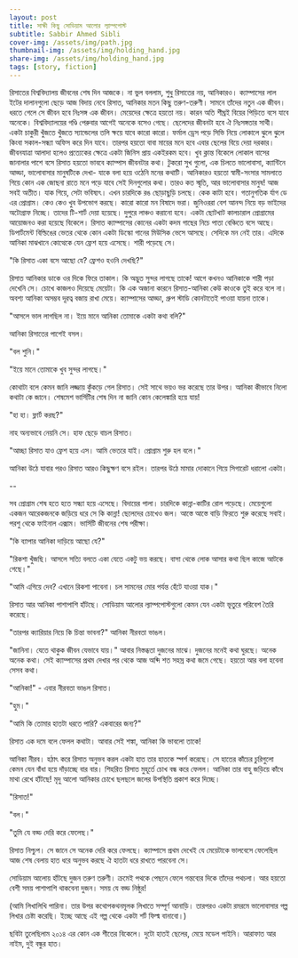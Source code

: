 ```yaml
---
layout: post
title: সাক্ষী কিছু সোডিয়াম আলোর ল্যাম্পপোস্ট
subtitle: Sabbir Ahmed Sibli
cover-img: /assets/img/path.jpg
thumbnail-img: /assets/img/holding_hand.jpg
share-img: /assets/img/holding_hand.jpg
tags: [story, fiction]
---
```

রিসাতের বিশ্ববিদ্যালয় জীবনের শেষ দিন আজকে। না ভুল বললাম, শুধু রিসাতের নয়, আনিকারও। ক্যাম্পাসের লাল ইটের দালানগুলো ছেড়ে আজ বিদায় নেবে রিসাত, আনিকার মতন কিছু তরুণ-তরুণী। সামনে তাঁদের নতুন এক জীবন। ধরতে গেলে সে জীবন হবে নিঃসঙ্গ এক জীবন। মেয়েদের ক্ষেত্রে হয়তো নয়। কারন অতি শীঘ্রই বিয়ের পিড়িতে বসে যাবে অনেকে। বিশ্ববিদ্যালয়ের গণ্ডি পেরুবার আগেই অনেকে বসেও গেছে। ছেলেদের জীবনটা হবে ঐ নিঃসঙ্গতার সাথী। একটা চাকুরী খুঁজতে খুঁজতে স্যান্ডেলের তলি ক্ষয়ে যাবে কারো কারো। ফর্মাল ড্রেস পড়ে সিভি নিয়ে লোকালে ঝুলে ঝুলে কিংবা সকাল-সন্ধ্যা অফিস করে দিন যাবে। তারপর হয়তো বাবা মায়ের মনে হবে এবার ছেলের বিয়ে দেয়া দরকার। জীবনযাত্রা আলাদা হলেও প্রত্যেকের ক্ষেত্রে একটা জিনিস প্রায় একইরকম হবে। খুব ক্লান্ত বিকেলে লোকাল বাসের জানালার পাশে বসে রিসাত হয়তো ভাববে ক্যাম্পাস জীবনটার কথা। টুকরো সুখ গুলো, এক চিলতে ভালোবাসা, ক্যান্টিনে আড্ডা, ভালোবাসার মানুষটিকে দেখা- যাকে বলা হয়ে ওঠেনি মনের কথাটি। আনিকারও হয়তো স্বামী-সংসার সামলাতে গিয়ে কোন এক জোছনা রাতে মনে পড়ে যাবে সেই দিনগুলোর কথা। তারও কত স্মৃতি, আর ভালোবাসার মানুষ! আজ সবই অতীত। যাক গিয়ে, সেটা ভবিষ্যৎ। এখন চারদিকে রঙ ছোড়াছুড়ি চলছে। কেক কাটা হবে। গতানুগতিক র্যাগ ডে এর প্রোগ্রাম। কেও কেও খুব উপভোগ করছে। কারো কারো মন বিষাদে ভরা। জুনিওররা বেশ আনন্দ নিয়ে বড় ভাইদের অটোগ্রাফ নিচ্ছে। তাদের টি-শার্ট দেয়া হয়েছে। দুপুরে লাঞ্চও করানো হবে। একটা ছোটখাট কালচারাল প্রোগ্রামের আয়োজনও করা হয়েছে বিকেলে। রিসাত ক্যাম্পাসের কোনের একটা কদম গাছের নিচে পাতা বেঞ্চিতে বসে আছে। ডিপার্টমেন্ট বিল্ডিঙের ভেতর থেকে কোন একটা ডিস্কো গানের মিউসিক ভেসে আসছে। সেদিকে মন নেই তার। এদিকে আনিকা মাঝখানে কোত্থেকে যেন ফ্রেশ হয়ে এসেছে। শারী পড়েছে সে।

"কি রিসাত একা বসে আছো যে? ফ্রেশও হওনি দেখছি?"

রিসাত আনিকার ডাকে ওর দিকে ফিরে তাকাল। কি অদ্ভুত সুন্দর লাগছে তাকে! আগে কখনও আনিকাকে শারী পড়া দেখেনি সে। চোখে কাজলও দিয়েছে মেয়েটা। কি এক অজানা কারনে রিসাত-আনিকা কেউ কাওকে তুই করে বলে না। অবশ্য আনিকা অসম্ভব দূরত্ব বজায় রাখা মেয়ে। ক্যাম্পাসের আড্ডা, গ্রুপ স্টাডি কোনটাতেই পাওয়া যায়না তাকে।

"আসলে ভাল লাগছিল না। ইয়ে মানে আনিকা তোমাকে একটা কথা বলি?"

আনিকা রিসাতের পাশেই বসল।

"বল শুনি।"

"ইয়ে মানে তোমাকে খুব সুন্দর লাগছে।"

কোথাটা বলে কেমন জানি লজ্জায় কুঁকড়ে গেল রিসাত। সেই সাথে ভয়ও ভর করেছে তার উপর। আনিকা কীভাবে নিলো কথাটা কে জানে। শেষমেশ ভার্সিটির শেষ দিন না জানি কোন কেলেঙ্কারি হয়ে যায়!

"হা হা। ফ্লার্ট করছ?"

নাহ অন্যভাবে নেয়নি সে। হাফ ছেড়ে বাচল রিসাত।

"আচ্ছা রিসাত যাও ফ্রেশ হয়ে এস। আমি ভেতরে যাই। প্রোগ্রাম শুরু হল বলে।"

আনিকা উঠে যাবার পরও রিসাত আরও কিছুক্ষণ বসে রইল। তারপর উঠে মামার দোকানে গিয়ে সিগারেট ধরালো একটা।

--

সব প্রোগ্রাম শেষ হতে হতে সন্ধ্যা হয়ে এসেছে। বিদায়ের পালা। চারদিকে কান্না-কাটির রোল পড়েছে। মেয়েগুলো একজন আরেকজনকে জড়িয়ে ধরে সে কি কান্না! ছেলেদের চোখেও জল। আস্তে আস্তে বাড়ি ফিরতে শুরু করেছে সবাই। পরশু থেকে ফাইনাল এক্সাম। ভার্সিটি জীবনের শেষ পরীক্ষা।

"কি ব্যাপার আনিকা দাড়িয়ে আছো যে?"

"রিকশা খুঁজছি। আসলে সত্যি বলতে একা যেতে একটু ভয় করছে। বাসা থেকে লোক আসার কথা ছিল কাজে আটকে গেছে।"

"আমি এগিয়ে দেব? এখানে রিকশা পাবেনা। চল সামনের মোর পর্যন্ত হেঁটে যাওয়া যাক।"

রিসাত আর আনিকা পাশাপাশি হাঁটছে। সোডিয়াম আলোর ল্যাম্পপোস্টগুলো কেমন যেন একটা ভূতুরে পরিবেশ তৈরি করেছে।

"তারপর ক্যারিয়ার নিয়ে কি চিন্তা ভাবনা?" আনিকা নীরবতা ভাঙল।

"জানিনা। যেতে থাকুক জীবন যেভাবে যায়।" আবার নিস্তব্ধতা দুজনের মাঝে। দুজনের মনেই কথা ঘুরছে। অনেক অনেক কথা। সেই ক্যাম্পাসের প্রথম দেখার পর থেকে আজ অব্দি শত সহস্র কথা জমে গেছে। হয়তো আর বলা হবেনা সেসব কথা।

"আনিকা!" - এবার নীরবতা ভাঙল রিসাত।

"হুম।"

"আমি কি তোমার হাতটা ধরতে পারি? একবারের জন্য?"

রিসাত এক দমে বলে ফেলল কথাটা। আবার সেই শঙ্কা, আনিকা কি ভাবলো তাকে!

আনিকা নীরব। হঠাৎ করে রিসাত অনুভব করল একটা হাত তার হাতকে স্পর্শ করেছে। সে হাতের কাঁচের চুরিগুলো কেমন যেন বাঁধা হয়ে দাঁড়াচ্ছে বার বার। শিহরিত রিসাত মুহূর্তে চোখ বন্ধ করে ফেলল। আনিকা তার বাহু জড়িয়ে কাঁধে মাথা রেখে হাঁটছে! মৃদু আলো আনিকার চোখে ছলছলে জলের উপস্থিতি প্রকাশ করে দিচ্ছে।

"রিসাত!"

"বল।"

"তুমি যে বড্ড দেরি করে ফেলেছ।"

রিসাত নিশ্চুপ। সে জানে সে অনেক দেরি করে ফেলছে। ক্যাম্পাসে প্রথম দেখেই যে মেয়েটাকে ভালবেসে ফেলেছিল আজ শেষ বেলায় হাত ধরে অনুভব করছে ঐ হাতটা ধরে রাখতে পারবেনা সে।

সোডিয়াম আলোয় হাঁটছে দুজন তরুণ তরুণী। ক্রমেই পথকে পেছনে ফেলে গন্তব্যের দিকে তাঁদের পথচলা। আর হয়তো বেশী সময় পাশাপাশি থাকবেনা দুজন। সময় যে বড্ড নিষ্ঠুর!



(আমি লিখালিখি পারিনা। তার উপর কথোপকথনমূলক লিখাতে সম্পূর্ণ আনাড়ি। তারপরও একটা রমরমে ভালোবাসার গল্প লিখার চেষ্টা করেছি। ইচ্ছে আছে এই গল্প থেকে একটা শর্ট ফিল্ম বানাবো।)



ছবিটা তুলেছিলাম ২০১৪ এর কোন এক শীতের বিকেলে। দুটো হাতই ছেলের, মেয়ে মডেল পাইনি। আরাফাত আর নাইম, দুই বন্ধুর হাত।
